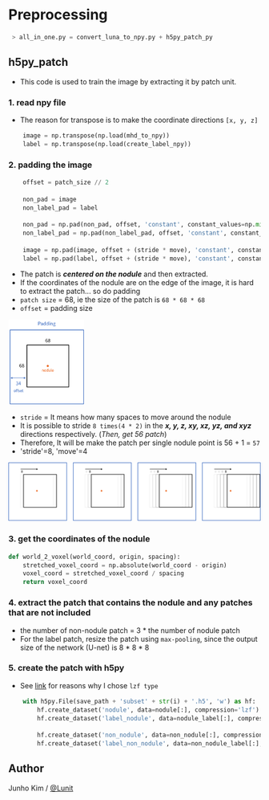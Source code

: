 # Preprocessing
```python
 > all_in_one.py = convert_luna_to_npy.py + h5py_patch_py
```

## h5py_patch
* This code is used to train the image by extracting it by patch unit.

### 1. read npy file
* The reason for transpose is to make the coordinate directions `[x, y, z]`
```python
    image = np.transpose(np.load(mhd_to_npy))
    label = np.transpose(np.load(create_label_npy))
```

### 2. padding the image
```python
    offset = patch_size // 2

    non_pad = image
    non_label_pad = label

    non_pad = np.pad(non_pad, offset, 'constant', constant_values=np.min(non_pad))
    non_label_pad = np.pad(non_label_pad, offset, 'constant', constant_values=np.min(non_label_pad))

    image = np.pad(image, offset + (stride * move), 'constant', constant_values=np.min(image))
    label = np.pad(label, offset + (stride * move), 'constant', constant_values=np.min(label))

```

* The patch is ***centered on the nodule*** and then extracted.
* If the coordinates of the nodule are on the edge of the image, it is hard to extract the patch... so do padding
* `patch size` = 68, ie the size of the patch is `68 * 68 * 68` 
* `offset` = padding size

<img src="/assests/patch.png" width="30%">

* `stride` = It means how many spaces to move around the nodule
* It is possible to stride `8 times(4 * 2)` in the ***x, y, z, xy, xz, yz, and xyz*** directions respectively. (*Then, get 56 patch*)
* Therefore, It will be make the patch per single nodule point is 56 + 1 = `57`
* 'stride'=8, 'move'=4

![stride](/assests/stride.png)

### 3. get the coordinates of the nodule
```python
def world_2_voxel(world_coord, origin, spacing):
    stretched_voxel_coord = np.absolute(world_coord - origin)
    voxel_coord = stretched_voxel_coord / spacing
    return voxel_coord
```

### 4. extract the patch that contains the nodule and any patches that are not included
* the number of non-nodule patch = 3 * the number of nodule patch
* For the label patch, resize the patch using `max-pooling`, since the output size of the network (U-net) is 8 * 8 * 8

### 5. create the patch with h5py
* See [link](https://www.safaribooksonline.com/library/view/python-and-hdf5/9781491944981/ch04.html) for reasons why I chose `lzf type`
```python
    with h5py.File(save_path + 'subset' + str(i) + '.h5', 'w') as hf:
        hf.create_dataset('nodule', data=nodule[:], compression='lzf')
        hf.create_dataset('label_nodule', data=nodule_label[:], compression='lzf')

        hf.create_dataset('non_nodule', data=non_nodule[:], compression='lzf')
        hf.create_dataset('label_non_nodule', data=non_nodule_label[:], compression='lzf')
```

## Author
Junho Kim / [@Lunit](http://lunit.io/)

